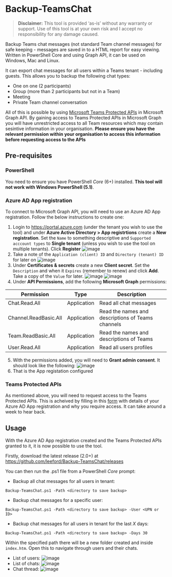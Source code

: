 # Backup-TeamsChat

> **Disclaimer:** This tool is provided ‘as-is’ without any warranty or support. Use of this tool is at your own risk and I accept no responsibility for any damage caused.

Backup Teams chat messages (not standard Team channel messages) for safe keeping - messages are saved in to a HTML report for easy viewing. Written in PowerShell Core and using Graph API, it can be used on Windows, Mac and Linux.

It can export chat messages for all users within a Teams tenant - including guests. This allows you to backup the following chat types:

* One on one (2 participants)
* Group (more than 2 participants but not in a Team)
* Meeting
* Private Team channel conversation

All of this is possible by using [Microsoft Teams Protected APIs](https://docs.microsoft.com/en-us/graph/teams-protected-apis) in Microsoft Graph API. By gaining access to Teams Protected APIs in Microsoft Graph you will have unrestricted access to all Team resources which may contain sesintive information in your organisation. **Please ensure you have the relevant permission within your organisation to access this information before requesting access to the APIs**

## Pre-requisites

### PowerShell
You need to ensure you have PowerShell _Core_ (6+) installed. **This tool will not work with Windows PowerShell (5.1)**.

### Azure AD App registration
To connect to Microsoft Graph API, you will need to use an Azure AD App registration. Follow the below instructions to create one:

1. Login to https://portal.azure.com (under the tenant you wish to use the tool) and under **Azure Active Directory > App registrtions** create a **New registration**. Set the `Name` to something descriptive and `Supported acccount types` to **Single tenant** (unless you wish to use the tool on multiple tenants). Click **Register**
![image](https://user-images.githubusercontent.com/472320/123973930-1aafc680-d9b4-11eb-9560-63af528f5bcf.png)
2. Take a note of the `Application (client) ID` and `Directory (tenant) ID` for later on
![image](https://user-images.githubusercontent.com/472320/123974188-5a76ae00-d9b4-11eb-914b-4f7046a5c225.png)
3. Under **Certificates & secrets** create a new **Client secret**. Set the `Description` and when it `Expires` (remember to renew) and click **Add**. Take a copy of the `Value` for later.
![image](https://user-images.githubusercontent.com/472320/123975945-a83fe600-d9b5-11eb-9761-bc00a2ffe15d.png)
![image](https://user-images.githubusercontent.com/472320/123976051-bee63d00-d9b5-11eb-9c99-6653e7c34df3.png)
4. Under **API Permissions**, add the following **Microsoft Graph** permissions:

| Permission | Type | Description |
| ---- | ---- | ---- |
| Chat.Read.All | Application | Read all chat messages |
| Channel.ReadBasic.All | Application | Read the names and descriptions of Teams channels|
| Team.ReadBasic.All | Application | Read the names and descriptions of Teams |
| User.Read.All | Application | Read all users profiles |
5. With the permissions added, you will need to **Grant admin consent**. It should look like the following:
![image](https://user-images.githubusercontent.com/472320/123975328-264fbd00-d9b5-11eb-9c05-f1e4de29884a.png)
6. That is the App registation configured

### Teams Protected APIs
As mentioned above, you will need to request access to the Teams Protected APIs. This is acheived by filling in this [form](https://aka.ms/teamsgraph/requestaccess) with details of your Azure AD App registration and why you require access. It can take around a week to hear back.

## Usage
With the Azure AD App registration created and the Teams Protected APIs granted to it, it is now possible to use the tool.

Firstly, download the latest release (2.0+) at https://github.com/leeford/Backup-TeamsChat/releases

You can then run the .ps1 file from a PowerShell _Core_ prompt:

* Backup all chat messages for all users in tenant:
```pwsh
Backup-TeamsChat.ps1 -Path <directory to save backup>
```

* Backup chat messages for a specific user:
```pwsh
Backup-TeamsChat.ps1 -Path <directory to save backup> -User <UPN or ID>
```

* Backup chat messages for all users in tenant for the last _X_ days:
```pwsh
Backup-TeamsChat.ps1 -Path <directory to save backup> -Days 30
```

Within the specified path there will be a new folder created and inside `index.htm`. Open this to navigate through users and their chats.

* List of users:
![image](https://user-images.githubusercontent.com/472320/123978679-f950d980-d9b7-11eb-9dba-fdc8cd75e9cf.png)
* List of chats:
![image](https://user-images.githubusercontent.com/472320/123979000-3ae18480-d9b8-11eb-86a3-23208b7c6b84.png)
* Chat thread:
![image](https://user-images.githubusercontent.com/472320/123980122-35d10500-d9b9-11eb-9fdd-7f5edbb2a4ac.png)


